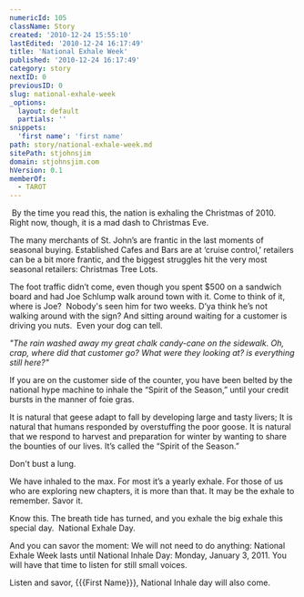 ```yaml
---
numericId: 105
className: Story
created: '2010-12-24 15:55:10'
lastEdited: '2010-12-24 16:17:49'
title: 'National Exhale Week'
published: '2010-12-24 16:17:49'
category: story
nextID: 0
previousID: 0
slug: national-exhale-week
_options:
  layout: default
  partials: ''
snippets:
  'first name': 'first name'
path: story/national-exhale-week.md
sitePath: stjohnsjim
domain: stjohnsjim.com
hVersion: 0.1
memberOf:
  - TAROT
---
```


&nbsp;By the time you read this, the nation is exhaling the Christmas of 2010. Right now, though, it is a mad dash to Christmas Eve.

The many merchants of St. John&rsquo;s are frantic in the last moments of seasonal buying. Established Cafes and Bars are at &lsquo;cruise control,&rsquo; retailers can be a bit more frantic, and the biggest struggles hit the very most seasonal retailers: Christmas Tree Lots.

The foot traffic didn&rsquo;t come, even though you spent $500 on a sandwich board and had Joe Schlump walk around town with it. Come to think of it, where is Joe? &nbsp;Nobody's seen him for two weeks. D&rsquo;ya think he&rsquo;s not walking around with the sign? And sitting around waiting for a customer is driving you nuts. &nbsp;Even your dog can tell.

_&quot;The rain washed away my great chalk candy-cane on the sidewalk. Oh, crap, where did that customer go? What were they looking at? is everything still here?&quot;_

If you are on the customer side of the counter, you have been belted by the national hype machine to inhale the &ldquo;Spirit of the Season,&rdquo; until your credit bursts in the manner of foie gras.

It is natural that geese adapt to fall by developing large and tasty livers; It is natural that humans responded by overstuffing the poor goose. It is natural that we respond to harvest and preparation for winter by wanting to share the bounties of our lives. It&rsquo;s called the &ldquo;Spirit of the Season.&rdquo;

Don't bust a lung.

We have inhaled to the max. For most it&rsquo;s a yearly exhale. For those of us who are exploring new chapters, it is more than that. It may be the exhale to remember. Savor it.

Know this. The breath tide has turned, and you exhale the big exhale this special day. &nbsp;National Exhale Day.

And you can savor the moment: We will not need to do anything: National Exhale Week lasts until National Inhale Day: Monday, January 3, 2011. You will have that time to listen for still small voices.

Listen and savor, {{{First Name}}}, National Inhale day will also come.
